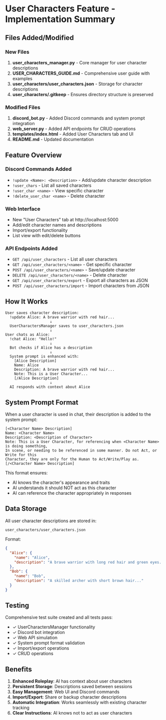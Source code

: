 # User Characters Feature - Implementation Summary

## Files Added/Modified

### New Files
1. **user_characters_manager.py** - Core manager for user character descriptions
2. **USER_CHARACTERS_GUIDE.md** - Comprehensive user guide with examples
3. **user_characters/user_characters.json** - Storage for character descriptions
4. **user_characters/.gitkeep** - Ensures directory structure is preserved

### Modified Files
1. **discord_bot.py** - Added Discord commands and system prompt integration
2. **web_server.py** - Added API endpoints for CRUD operations
3. **templates/index.html** - Added User Characters tab and UI
4. **README.md** - Updated documentation

## Feature Overview

### Discord Commands Added
- `!update <Name>: <Description>` - Add/update character description
- `!user_chars` - List all saved characters
- `!user_char <name>` - View specific character
- `!delete_user_char <name>` - Delete character

### Web Interface
- New "User Characters" tab at http://localhost:5000
- Add/edit character names and descriptions
- Import/export functionality
- List view with edit/delete buttons

### API Endpoints Added
- `GET /api/user_characters` - List all user characters
- `GET /api/user_characters/<name>` - Get specific character
- `POST /api/user_characters/<name>` - Save/update character
- `DELETE /api/user_characters/<name>` - Delete character
- `GET /api/user_characters/export` - Export all characters as JSON
- `POST /api/user_characters/import` - Import characters from JSON

## How It Works

```
User saves character description:
  !update Alice: A brave warrior with red hair...
                    ↓
  UserCharactersManager saves to user_characters.json
                    ↓
User chats as Alice:
  !chat Alice: "Hello!"
                    ↓
  Bot checks if Alice has a description
                    ↓
  System prompt is enhanced with:
    [Alice Description]
    Name: Alice
    Description: A brave warrior with red hair...
    Note: This is a User Character...
    [/Alice Description]
                    ↓
  AI responds with context about Alice
```

## System Prompt Format

When a user character is used in chat, their description is added to the system prompt:

```
[<Character Name> Description]
Name: <Character Name>
Description: <Description of Character>
Note: This is a User Character, for referencing when <Character Name> is doing something, 
In scene, or needing to be referenced in some manner. Do not Act, or Write for this 
Character, they are only for the Human to Act/Write/Play as.
[/<Character Name> Description]
```

This format ensures:
- AI knows the character's appearance and traits
- AI understands it should NOT act as this character
- AI can reference the character appropriately in responses

## Data Storage

All user character descriptions are stored in:
```
user_characters/user_characters.json
```

Format:
```json
{
  "Alice": {
    "name": "Alice",
    "description": "A brave warrior with long red hair and green eyes..."
  },
  "Bob": {
    "name": "Bob",
    "description": "A skilled archer with short brown hair..."
  }
}
```

## Testing

Comprehensive test suite created and all tests pass:
- ✓ UserCharactersManager functionality
- ✓ Discord bot integration
- ✓ Web API simulation
- ✓ System prompt format validation
- ✓ Import/export operations
- ✓ CRUD operations

## Benefits

1. **Enhanced Roleplay**: AI has context about user characters
2. **Persistent Storage**: Descriptions saved between sessions
3. **Easy Management**: Web UI and Discord commands
4. **Import/Export**: Share or backup character descriptions
5. **Automatic Integration**: Works seamlessly with existing character tracking
6. **Clear Instructions**: AI knows not to act as user characters
